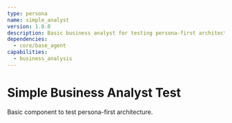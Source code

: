```yaml
---
type: persona
name: simple_analyst
version: 1.0.0
description: Basic business analyst for testing persona-first architecture
dependencies:
  - core/base_agent
capabilities:
  - business_analysis
---
```


# Simple Business Analyst Test

Basic component to test persona-first architecture.